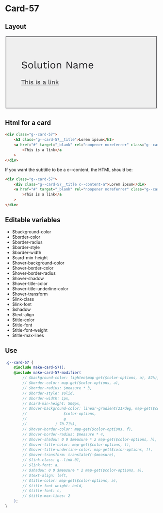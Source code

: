 # Card-57

## Layout

![alt text][card-57]

[card-57]: /src/img/global-components/card/card-57.jpg

## Html for a card

```html
<div class="g--card-57">
    <h3 class="g--card-57__title">Lorem ipsum</h3>
    <a href="#" target="_blank" rel="noopener noreferrer" class="g--card-57__link"
        >This is a link</a
    >
</div>
```

If you want the subtitle to be a c--content, the HTML should be:

```html
<div class="g--card-57">
    <div class="g--card-57__title c--content-a">Lorem ipsum</div>
    <a href="#" target="_blank" rel="noopener noreferrer" class="g--card-57__link"
        >This is a link</a
    >
</div>
```

## Editable variables

-   $background-color
-   $border-color
-   $border-radius
-   $border-style
-   $border-width
-   $card-min-height
-   $hover-background-color
-   $hover-border-color
-   $hover-border-radius
-   $hover-shadow
-   $hover-title-color
-   $hover-title-underline-color
-   $hover-transform
-   $link-class
-   $link-font
-   $shadow
-   $text-align
-   $title-color
-   $title-font
-   $title-font-weight
-   $title-max-lines

## Use

```scss
.g--card-57 {
    @include make-card-57();
    @include make-card-57-modifier(
        // $background-color: lighten(map-get($color-options, a), 82%),
        // $border-color: map-get($color-options, a),
        // $border-radius: $measure * 3,
        // $border-style: solid,
        // $border-width: 1px,
        // $card-min-height: 500px,
        // $hover-background-color: linear-gradient(217deg, map-get($color-options, e), map-get(
        //                 $color-options,
        //                 g
        //             ) 70.71%),
        // $hover-border-color: map-get($color-options, f),
        // $hover-border-radius: $measure * 4,
        // $hover-shadow: 0 0 $measure * 2 map-get($color-options, h),
        // $hover-title-color: map-get($color-options, f),
        // $hover-title-underline-color: map-get($color-options, f),
        // $hover-transform: translateY(-$measure),
        // $link-class: g--link-01,
        // $link-font: a,
        // $shadow: 0 0 $measure * 2 map-get($color-options, a),
        // $text-align: left,
        // $title-color: map-get($color-options, a),
        // $title-font-weight: bold,
        // $title-font: c,
        // $title-max-lines: 2
    );
}
```
